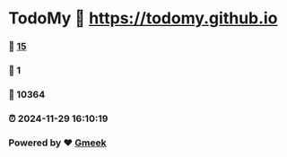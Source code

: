 # TodoMy :link: https://todomy.github.io 
### :page_facing_up: [15](https://todomy.github.io/tag.html) 
### :speech_balloon: 1 
### :hibiscus: 10364 
### :alarm_clock: 2024-11-29 16:10:19 
### Powered by :heart: [Gmeek](https://github.com/Meekdai/Gmeek)
